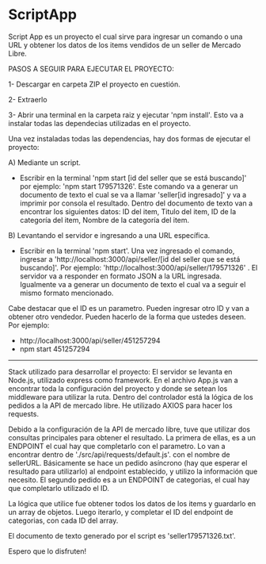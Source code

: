 # ScriptApp

Script App es un proyecto el cual sirve para ingresar un comando o una URL y obtener los datos de los items vendidos de un seller de Mercado Libre.

PASOS A SEGUIR PARA EJECUTAR EL PROYECTO:

1- Descargar en carpeta ZIP el proyecto en cuestión.

2- Extraerlo

3- Abrir una terminal en la carpeta raiz y ejecutar 'npm install'. Esto va a instalar todas las dependecias utilizadas en el proyecto.

Una vez instaladas todas las dependencias, hay dos formas de ejecutar el proyecto:

A) Mediante un script.
- Escribir en la terminal 'npm start [id del seller que se está buscando]' por ejemplo: 'npm start 179571326'.  Este comando va a generar un documento de texto
el cual se va a llamar 'seller[id ingresado]' y va a imprimir por consola el resultado.
Dentro del documento de texto van a encontrar los siguientes datos: ID del item, Titulo del item, ID de la categoría del item, Nombre de la categoría del item.

B) Levantando el servidor e ingresando a una URL específica.
- Escribir en la terminal 'npm start'. Una vez ingresado el comando, ingresar a 'http://localhost:3000/api/seller/[id del seller que se está buscando]'.
Por ejemplo: 'http://localhost:3000/api/seller/179571326' . El servidor va a responder en formato JSON a la URL ingresada. Igualmente va a generar un documento de texto
el cual va a seguir el mismo formato mencionado.

Cabe destacar que el ID es un parametro. Pueden ingresar otro ID y van a obtener otro vendedor.
Pueden hacerlo de la forma que ustedes deseen. 
Por ejemplo: 

- http://localhost:3000/api/seller/451257294
- npm start 451257294

---------------------------
Stack utilizado para desarrollar el proyecto:
El servidor se levanta en Node.js, utilizado express como framework.
En el archivo App.js van a encontrar toda la configuración del proyecto y donde se setean los middleware para utilizar la ruta.
Dentro del controlador está la lógica de los pedidos a la API de mercado libre. He utilizado AXIOS para hacer los requests.

Debido a la configuración de la API de mercado libre, tuve que utilizar dos consultas principales para obtener el resultado.
La primera de ellas, es a un ENDPOINT el cual hay que completarlo con el parametro. Lo van a encontrar dentro de './src/api/requests/default.js'. con el nombre de sellerURL.
Básicamente se hace un pedido asíncrono (hay que esperar el resultado para utilizarlo) al endpoint establecido, y utilizo la información que necesito.
El segundo pedido es a un ENDPOINT de categorias, el cual hay que completarlo utilizado el ID.

La lógica que utilice fue obtener todos los datos de los items y guardarlo en un array de objetos. Luego iterarlo, y completar el ID del endpoint de categorias, con cada ID
del array.

El documento de texto generado por el script es 'seller179571326.txt'.

Espero que lo disfruten!
